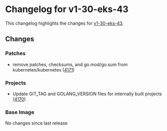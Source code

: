 # Changelog for v1-30-eks-43

This changelog highlights the changes for [v1-30-eks-43](https://github.com/aws/eks-distro/tree/v1-30-eks-43).

## Changes

### Patches
* remove patches, checksums, and go.mod/go.sum from kubernetes/kubernetes ([4171](https://github.com/aws/eks-distro/pull/4171))

### Projects
* Update GIT_TAG and GOLANG_VERSION files for internally built projects ([4170](https://github.com/aws/eks-distro/pull/4170))

### Base Image
No changes since last release

